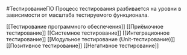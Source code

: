#ТестированиеПО 
Процесс тестирования разбивается на уровни в зависимости от масштаба тестируемого функционала.

[[Тестирование программного обеспечения]]
[[Приёмочное тестирование]]
[[Системное тестирование]]
[[Интеграционное тестирование]]
[[Модульное тестирование (Unit-тестирование)]]
[[Позитивное тестирование]]
[[Негативное тестирование]]